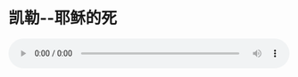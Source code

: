 # 凯勒--耶稣的死

<audio style="width: 100%;" preload="false" controls controlslist="nodownload"><source src="http://file.simai.life/audio/mp3/old/12202.mp3" type="audio/mpeg">Your browser does not support the audio element.</audio>


